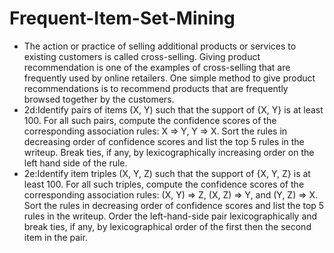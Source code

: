 # Frequent-Item-Set-Mining
- The action or practice of selling additional products or services to existing customers is called cross-selling. Giving product recommendation is one of the
examples of cross-selling that are frequently used by online retailers. One simple method to give product recommendations is to recommend products that are frequently browsed  together by the customers.
- 2d:Identify pairs of items (X, Y) such that the support of {X, Y} is at least 100. For all such pairs, compute the confidence scores of the corresponding association rules: X ⇒ Y, Y ⇒ X. Sort the rules in decreasing order of confidence scores and list the top 5 rules in the writeup. Break ties, if any, by lexicographically increasing order on the left hand side of the rule.
- 2e:Identify item triples (X, Y, Z) such that the support of {X, Y, Z} is at least 100. For all such triples, compute the confidence scores of the corresponding association rules: (X, Y) ⇒ Z, (X, Z) ⇒ Y, and (Y, Z) ⇒ X. Sort the rules in decreasing order of confidence scores and list the top 5 rules in the writeup. Order the left-hand-side pair lexicographically and break ties, if any, by lexicographical order of the first then the second item in the pair.
